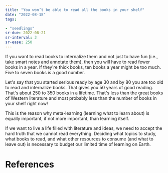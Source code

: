 ```yaml
---
title: "You won’t be able to read all the books in your shelf"
date: "2022-08-18"
tags:

- "seedlings"
sr-due: 2022-08-21
sr-interval: 3
sr-ease: 250
---
```


If you want to read books to internalize them and not just to have fun (i.e., take smart notes and annotate them), then you will have to read fewer books in a year. If they're thick books, ten books a year might be too much. Five to seven books is a good number.

Let's say that you started serious ready by age 30 and by 80 you are too old to read and internalize books. That gives you 50 years of good reading. That's about 250 to 350 books in a lifetime. That's less than the great books of Western literature and most probably less than the number of books in your shelf right now!

This is the reason why meta-learning (learning what to learn about) is equally important, if not more important, than learning itself.

If we want to live a life filled with literature and ideas, we need to accept the hard truth that we cannot read everything. Deciding what topics to study, what books to read, and what other resources to consume (and what to leave out) is necessary to budget our limited time of learning on Earth.

# References


